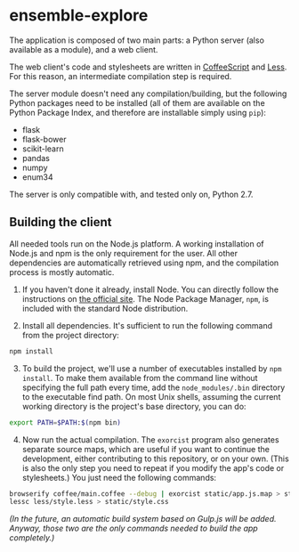 # ensemble-explore

The application is composed of two main parts: a Python server (also available as a module), and a web client.

The web client's code and stylesheets are written in [CoffeeScript](http://coffeescript.org) and [Less](http://lesscss.org). For this reason, an intermediate compilation step is required.

The server module doesn't need any compilation/building, but the following Python packages need to be installed (all of them are available on the Python Package Index, and therefore are installable simply using `pip`):

* flask
* flask-bower
* scikit-learn
* pandas
* numpy
* enum34

The server is only compatible with, and tested only on, Python 2.7.

## Building the client

All needed tools run on the Node.js platform. A working installation of Node.js and npm is the only requirement for the user. All other dependencies are automatically retrieved using npm, and the compilation process is mostly automatic.

1. If you haven't done it already, install Node. You can directly follow the instructions on [the official site](https://nodejs.org/). The Node Package Manager, `npm`, is included with the standard Node distribution.

2. Install all dependencies. It's sufficient to run the following command from the project directory:
```sh
npm install
```

3. To build the project, we'll use a number of executables installed by `npm install`. To make them available from the command line without specifying the full path every time, add the `node_modules/.bin` directory to the executable find path.
On most Unix shells, assuming the current working directory is the project's base directory, you can do:
```sh
export PATH=$PATH:$(npm bin)
```

4. Now run the actual compilation. The `exorcist` program also generates separate source maps, which are useful if you want to continue the development, either contributing to this repository, or on your own.
(This is also the only step you need to repeat if you modify the app's code or stylesheets.)
You just need the following commands:
```sh
browserify coffee/main.coffee --debug | exorcist static/app.js.map > static/app.js
lessc less/style.less > static/style.css
```
*(In the future, an automatic build system based on Gulp.js will be added. Anyway, those two are the only commands needed to build the app completely.)*


